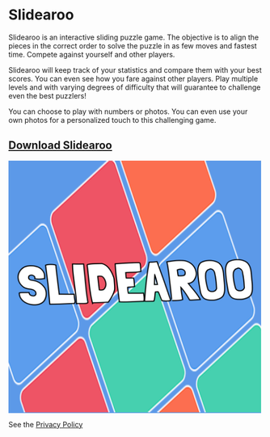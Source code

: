 # Slidearoo

Slidearoo is an interactive sliding puzzle game. The objective is to align the pieces in the correct order to solve the puzzle in as few moves and fastest time. Compete against yourself and other players.

Slidearoo will keep track of your statistics and compare them with your best scores. You can even see how you fare against other players. Play multiple levels and with varying degrees of difficulty that will guarantee to challenge even the best puzzlers!

You can choose to play with numbers or photos. You can even use your own photos for a personalized touch to this challenging game.

## [Download Slidearoo](https://apps.apple.com/us/app/slidearoo/id1395435780)

<a href="https://apps.apple.com/us/app/slidearoo/id1395435780?ls=1"><img align="center" src="/artwork/SlidearooLogo.png" alt="SlidearooLogo" width="500"></a>

See the [Privacy Policy](./SlidearooPolicy.md)
